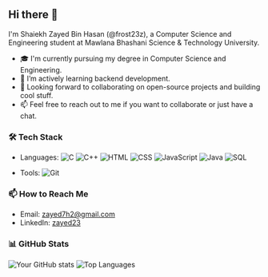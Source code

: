 ## Hi there 👋

I'm Shaiekh Zayed Bin Hasan (@frost23z), a Computer Science and Engineering student at Mawlana Bhashani Science & Technology University.

- 🎓 I'm currently pursuing my degree in Computer Science and Engineering.
- 🌱 I’m actively learning backend development.
- 💼 Looking forward to collaborating on open-source projects and building cool stuff.
- 📫 Feel free to reach out to me if you want to collaborate or just have a chat.

### 🛠️ Tech Stack

- Languages:
  ![C](https://img.shields.io/badge/-C-333?style=flat&logo=c&logoColor=A8B9CC)
  ![C++](https://img.shields.io/badge/-C++-333?style=flat&logo=c%2B%2B&logoColor=00599C)
  ![HTML](https://img.shields.io/badge/-HTML-333?style=flat&logo=html5&logoColor=E34F26)
  ![CSS](https://img.shields.io/badge/-CSS-333?style=flat&logo=css3&logoColor=1572B6)
  ![JavaScript](https://img.shields.io/badge/-JavaScript-333?style=flat&logo=javascript&logoColor=F7DF1E)
  ![Java](https://img.shields.io/badge/-Java-333?style=flat&logo=java&logoColor=007396)
  ![SQL](https://img.shields.io/badge/-SQL-333?style=flat&logo=mysql&logoColor=336791)

- Tools:
  ![Git](https://img.shields.io/badge/-Git-333?style=flat&logo=git&logoColor=F05032)

### 📫 How to Reach Me

- Email: [zayed7h2@gmail.com](mailto:zayed7h2@gmail.com)
- LinkedIn: [zayed23](https://www.linkedin.com/in/zayed23/)

### 📊 GitHub Stats

![Your GitHub stats](https://github-readme-stats.vercel.app/api?username=frost23z&show_icons=true&theme=radical)
![Top Languages](https://github-readme-stats.vercel.app/api/top-langs/?username=frost23z&layout=compact&theme=radical)

<!--
**frost23z/frost23z** is a ✨ _special_ ✨ repository because its `README.md` (this file) appears on your GitHub profile.

Here are some ideas to get you started:

- 🔭 I’m currently working on ...
- 🌱 I’m currently learning ...
- 👯 I’m looking to collaborate on ...
- 🤔 I’m looking for help with ...
- 💬 Ask me about ...
- 📫 How to reach me: ...
- 😄 Pronouns: ...
- ⚡ Fun fact: ...
-->

<!-- ### 🚀 Projects

- [Project 1](https://github.com/yourusername/project1): A brief description of what this project does.

<!-- ### 🌍 Open Source Contributions

- [Repository](https://github.com/someuser/somerepo): Brief description of your contribution. -->

<!-- ### ✍️ Latest Blog Posts -->
